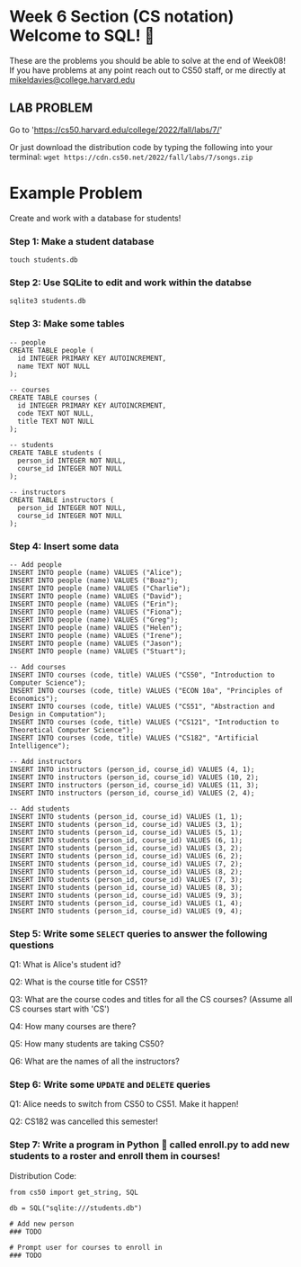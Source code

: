 # Week 6 Section (CS notation) Welcome to SQL! 🥞

These are the problems you should be able to solve at the end of Week08! If you have problems at any point reach out to CS50 staff, 
or me directly at mikeldavies@college.harvard.edu


## **LAB PROBLEM**

Go to 'https://cs50.harvard.edu/college/2022/fall/labs/7/'

Or just download the distribution code by typing the following into your terminal: `wget https://cdn.cs50.net/2022/fall/labs/7/songs.zip`


# Example Problem
Create and work with a database for students!

### Step 1: Make a student database
```
touch students.db
```

### Step 2: Use SQLite to edit and work within the databse
```
sqlite3 students.db
```

### Step 3: Make some tables
```
-- people
CREATE TABLE people (
  id INTEGER PRIMARY KEY AUTOINCREMENT,
  name TEXT NOT NULL
);

-- courses
CREATE TABLE courses (
  id INTEGER PRIMARY KEY AUTOINCREMENT,
  code TEXT NOT NULL,
  title TEXT NOT NULL
);

-- students
CREATE TABLE students (
  person_id INTEGER NOT NULL,
  course_id INTEGER NOT NULL
);

-- instructors
CREATE TABLE instructors (
  person_id INTEGER NOT NULL,
  course_id INTEGER NOT NULL
);
```

### Step 4: Insert some data
```
-- Add people 
INSERT INTO people (name) VALUES ("Alice");
INSERT INTO people (name) VALUES ("Boaz");
INSERT INTO people (name) VALUES ("Charlie");
INSERT INTO people (name) VALUES ("David");
INSERT INTO people (name) VALUES ("Erin");
INSERT INTO people (name) VALUES ("Fiona");
INSERT INTO people (name) VALUES ("Greg");
INSERT INTO people (name) VALUES ("Helen");
INSERT INTO people (name) VALUES ("Irene");
INSERT INTO people (name) VALUES ("Jason");
INSERT INTO people (name) VALUES ("Stuart");

-- Add courses
INSERT INTO courses (code, title) VALUES ("CS50", "Introduction to Computer Science");
INSERT INTO courses (code, title) VALUES ("ECON 10a", "Principles of Economics");
INSERT INTO courses (code, title) VALUES ("CS51", "Abstraction and Design in Computation");
INSERT INTO courses (code, title) VALUES ("CS121", "Introduction to Theoretical Computer Science");
INSERT INTO courses (code, title) VALUES ("CS182", "Artificial Intelligence");

-- Add instructors
INSERT INTO instructors (person_id, course_id) VALUES (4, 1);
INSERT INTO instructors (person_id, course_id) VALUES (10, 2);
INSERT INTO instructors (person_id, course_id) VALUES (11, 3);
INSERT INTO instructors (person_id, course_id) VALUES (2, 4);

-- Add students
INSERT INTO students (person_id, course_id) VALUES (1, 1);
INSERT INTO students (person_id, course_id) VALUES (3, 1);
INSERT INTO students (person_id, course_id) VALUES (5, 1);
INSERT INTO students (person_id, course_id) VALUES (6, 1);
INSERT INTO students (person_id, course_id) VALUES (3, 2);
INSERT INTO students (person_id, course_id) VALUES (6, 2);
INSERT INTO students (person_id, course_id) VALUES (7, 2);
INSERT INTO students (person_id, course_id) VALUES (8, 2);
INSERT INTO students (person_id, course_id) VALUES (7, 3);
INSERT INTO students (person_id, course_id) VALUES (8, 3);
INSERT INTO students (person_id, course_id) VALUES (9, 3);
INSERT INTO students (person_id, course_id) VALUES (1, 4);
INSERT INTO students (person_id, course_id) VALUES (9, 4);
```

### Step 5: Write some `SELECT` queries to answer the following questions

Q1: What is Alice's student id?

Q2: What is the course title for CS51?

Q3: What are the course codes and titles for all the CS courses? (Assume all CS courses start with 'CS')

Q4: How many courses are there?

Q5: How many students are taking CS50?

Q6: What are the names of all the instructors?

### Step 6: Write some `UPDATE` and `DELETE` queries

Q1: Alice needs to switch from CS50 to CS51. Make it happen!

Q2: CS182 was cancelled this semester!

### Step 7: Write a program in Python 🐍 called enroll.py to add new students to a roster and enroll them in courses!

Distribution Code:
```
from cs50 import get_string, SQL

db = SQL("sqlite:///students.db")

# Add new person
### TODO

# Prompt user for courses to enroll in
### TODO
```
